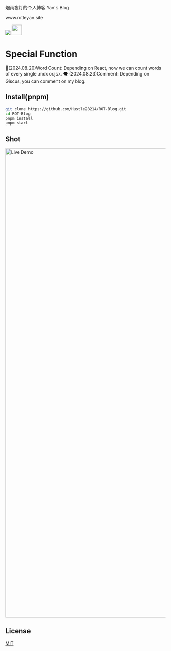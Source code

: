 烟雨夜灯的个人博客
Yan's Blog
</h2>
<p>
www.rotleyan.site
</p>
<a href="https://vercel.com/new/clone?repository-url=https://github.com/Hustle28214/ROT-Blog/tree/main&project-name=ROTblog&repo-name=ROTblog" rel="nofollow"><img src="https://vercel.com/button"></a>
<a href="https://docusaurus.io/zh-CN/" target="_blank"><img  style="height:32px" src="https://github.com/user-attachments/assets/cfb3c49a-ed7a-408f-8947-9021dc776dbc" /><a/>

# Special Function

📝(2024.08.20)Word Count: Depending on React, now we can count words of every single .mdx or.jsx.
🗨 (2024.08.23)Comment: Depending on Giscus, you can comment on my blog.

## Install(pnpm)
```bash
git clone https://github.com/Hustle28214/ROT-Blog.git
cd ROT-Blog
pnpm install
pnpm start
```

## Shot

<img width="1471" alt="Live Demo" src="https://github.com/user-attachments/assets/27d33840-1f48-403d-abf1-85227f5e55c6">

## License

[MIT](./LICENSE)
